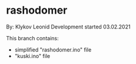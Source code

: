 # rashodomer
By: Klykov Leonid
Development started 03.02.2021

This branch contains:
- simplified "rashodomer.ino" file
- "kuski.ino" file